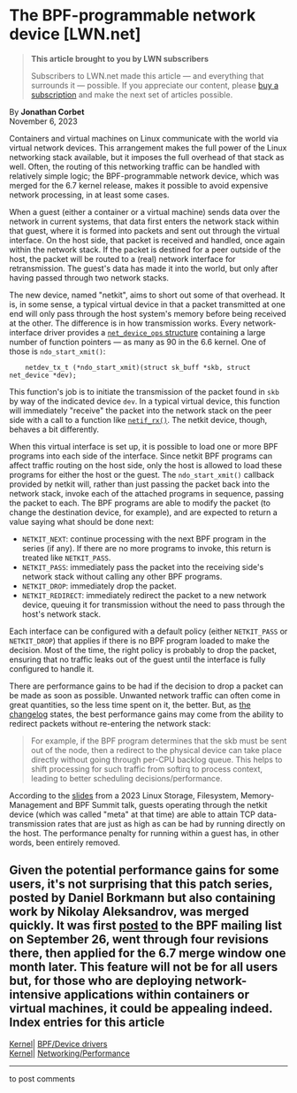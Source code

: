 # The BPF-programmable network device [LWN.net]

> **This article brought to you by LWN subscribers**
> 
> Subscribers to LWN.net made this article — and everything that surrounds it — possible. If you appreciate our content, please [buy a subscription](/Promo/nst-nag3/subscribe) and make the next set of articles possible. 

By **Jonathan Corbet**  
November 6, 2023 

Containers and virtual machines on Linux communicate with the world via virtual network devices. This arrangement makes the full power of the Linux networking stack available, but it imposes the full overhead of that stack as well. Often, the routing of this networking traffic can be handled with relatively simple logic; the BPF-programmable network device, which was merged for the 6.7 kernel release, makes it possible to avoid expensive network processing, in at least some cases. 

When a guest (either a container or a virtual machine) sends data over the network in current systems, that data first enters the network stack within that guest, where it is formed into packets and sent out through the virtual interface. On the host side, that packet is received and handled, once again within the network stack. If the packet is destined for a peer outside of the host, the packet will be routed to a (real) network interface for retransmission. The guest's data has made it into the world, but only after having passed through two network stacks. 

The new device, named "netkit", aims to short out some of that overhead. It is, in some sense, a typical virtual device in that a packet transmitted at one end will only pass through the host system's memory before being received at the other. The difference is in how transmission works. Every network-interface driver provides a [`net_device_ops` structure](https://elixir.bootlin.com/linux/v6.6/source/include/linux/netdevice.h#L1057) containing a large number of function pointers — as many as 90 in the 6.6 kernel. One of those is `ndo_start_xmit()`: 
    
    
        netdev_tx_t	(*ndo_start_xmit)(struct sk_buff *skb, struct net_device *dev);
    

This function's job is to initiate the transmission of the packet found in `skb` by way of the indicated device `dev`. In a typical virtual device, this function will immediately "receive" the packet into the network stack on the peer side with a call to a function like [`netif_rx()`](https://elixir.bootlin.com/linux/v6.6/source/net/core/dev.c#L5108). The netkit device, though, behaves a bit differently. 

When this virtual interface is set up, it is possible to load one or more BPF programs into each side of the interface. Since netkit BPF programs can affect traffic routing on the host side, only the host is allowed to load these programs for either the host or the guest. The `ndo_start_xmit()` callback provided by netkit will, rather than just passing the packet back into the network stack, invoke each of the attached programs in sequence, passing the packet to each. The BPF programs are able to modify the packet (to change the destination device, for example), and are expected to return a value saying what should be done next: 

  * `NETKIT_NEXT`: continue processing with the next BPF program in the series (if any). If there are no more programs to invoke, this return is treated like `NETKIT_PASS`. 
  * `NETKIT_PASS`: immediately pass the packet into the receiving side's network stack without calling any other BPF programs. 
  * `NETKIT_DROP`: immediately drop the packet. 
  * `NETKIT_REDIRECT`: immediately redirect the packet to a new network device, queuing it for transmission without the need to pass through the host's network stack. 



Each interface can be configured with a default policy (either `NETKIT_PASS` or `NETKIT_DROP`) that applies if there is no BPF program loaded to make the decision. Most of the time, the right policy is probably to drop the packet, ensuring that no traffic leaks out of the guest until the interface is fully configured to handle it. 

There are performance gains to be had if the decision to drop a packet can be made as soon as possible. Unwanted network traffic can often come in great quantities, so the less time spent on it, the better. But, as [the changelog](https://git.kernel.org/linus/35dfaad7188c) states, the best performance gains may come from the ability to redirect packets without re-entering the network stack: 

> For example, if the BPF program determines that the skb must be sent out of the node, then a redirect to the physical device can take place directly without going through per-CPU backlog queue. This helps to shift processing for such traffic from softirq to process context, leading to better scheduling decisions/performance. 

According to the [slides](http://vger.kernel.org/bpfconf2023_material/tcx_meta_netdev_borkmann.pdf) from a 2023 Linux Storage, Filesystem, Memory-Management and BPF Summit talk, guests operating through the netkit device (which was called "meta" at that time) are able to attain TCP data-transmission rates that are just as high as can be had by running directly on the host. The performance penalty for running within a guest has, in other words, been entirely removed. 

Given the potential performance gains for some users, it's not surprising that this patch series, posted by Daniel Borkmann but also containing work by Nikolay Aleksandrov, was merged quickly. It was first [posted](/ml/bpf/20230926055913.9859-1-daniel@iogearbox.net/) to the BPF mailing list on September 26, went through four revisions there, then applied for the 6.7 merge window one month later. This feature will not be for all users but, for those who are deploying network-intensive applications within containers or virtual machines, it could be appealing indeed.  
Index entries for this article  
---  
[Kernel](/Kernel/Index)| [BPF/Device drivers](/Kernel/Index#BPF-Device_drivers)  
[Kernel](/Kernel/Index)| [Networking/Performance](/Kernel/Index#Networking-Performance)  
  


* * *

to post comments 
